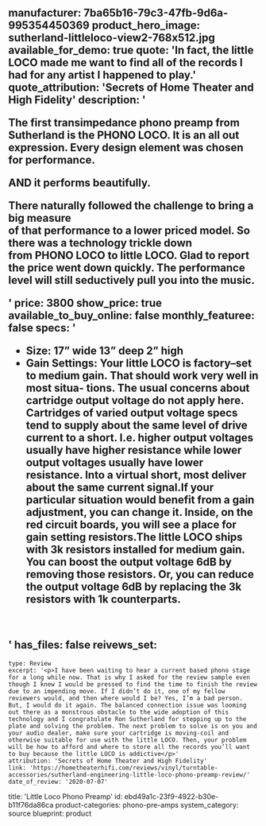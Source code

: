 manufacturer: 7ba65b16-79c3-47fb-9d6a-995354450369
product_hero_image: sutherland-littleloco-view2-768x512.jpg
available_for_demo: true
quote: 'In fact, the little LOCO made me want to find all of the records I had for any artist I happened to play.'
quote_attribution: 'Secrets of Home Theater and High Fidelity'
description: '<p>The first transimpedance phono preamp from Sutherland is the&nbsp;PHONO LOCO. It is an all out expression. Every design element was chosen for performance.</p><p>AND it performs beautifully.</p><p>There naturally followed the challenge to bring a big measure<br>of that performance to a lower priced model. So there was a technology trickle down from&nbsp;PHONO LOCO&nbsp;to&nbsp;little LOCO. Glad to report the price went down quickly. The performance level will still seductively pull you into the music.</p>'
price: 3800
show_price: true
available_to_buy_online: false
monthly_featuree: false
specs: '<ul><li>Size: 17” wide 13” deep 2” high<br></li><li>Gain Settings: Your&nbsp;little LOCO&nbsp;is factory–set to medium gain. That should work very well in most situa- tions. The usual concerns about cartridge output voltage do not apply here. Cartridges of varied output voltage specs tend to supply about the same level of drive current to a short. I.e. higher output voltages usually have higher resistance while lower output voltages usually have lower resistance. Into a virtual short, most deliver about the same current signal.If your particular situation would benefit from a gain adjustment, you can change it. Inside, on the red circuit boards, you will see a place for gain setting resistors.The&nbsp;little LOCO&nbsp;ships with 3k resistors installed for medium gain. You can boost the output voltage 6dB by removing those resistors. Or, you can reduce the output voltage 6dB by replacing the 3k resistors with 1k counterparts.<br></li></ul><p><br></p>'
has_files: false
reivews_set:
  -
    type: Review
    excerpt: '<p>I have been waiting to hear a current based phono stage for a long while now. That is why I asked for the review sample even though I knew I would be pressed to find the time to finish the review due to an impending move. If I didn’t do it, one of my fellow reviewers would, and then where would I be? Yes, I’m a bad person. But, I would do it again. The balanced connection issue was looming out there as a monstrous obstacle to the wide adoption of this technology and I congratulate Ron Sutherland for stepping up to the plate and solving the problem. The next problem to solve is on you and your audio dealer, make sure your cartridge is moving-coil and otherwise suitable for use with the little LOCO. Then, your problem will be how to afford and where to store all the records you’ll want to buy because the little LOCO is addictive</p>'
    attribution: 'Secrets of Home Theater and High Fidelity'
    link: 'https://hometheaterhifi.com/reviews/vinyl/turntable-accessories/sutherland-engineering-little-loco-phono-preamp-review/'
    date_of_review: '2020-07-07'
title: 'Little Loco Phono Preamp'
id: ebd49a1c-23f9-4922-b30e-b11f76da86ca
product-categories: phono-pre-amps
system_category: source
blueprint: product
